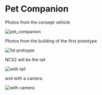 # Pet Companion

Photos from the consept vehicle

![pet_companion](https://raw.githubusercontent.com/ioannis/Pet-Companion/master/20200226_170211.png)


Photos from the building of the first prototype

![1st protoype](https://raw.githubusercontent.com/ioannis/Pet-Companion/master/20200226_125642.jpg)

NCS2 will be the tail

![with tail](https://raw.githubusercontent.com/ioannis/Pet-Companion/master/20200226_125648.jpg)

and with a camera.

![with camera](https://raw.githubusercontent.com/ioannis/Pet-Companion/master/20200226_133315.png)
